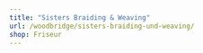 ```yaml
---
title: "Sisters Braiding & Weaving"
url: /woodbridge/sisters-braiding-und-weaving/
shop: Friseur
---
```

